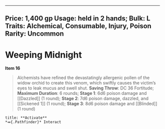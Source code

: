
---
Price: 1,400 gp
Usage: held in 2 hands;
Bulk: L
Traits: Alchemical, Consumable, Injury, Poison
Rarity: Uncommon
---

# Weeping Midnight

**Item 16**

> Alchemists have refined the devastatingly allergenic pollen of the widow orchid to create this venom, which swiftly causes the victim’s eyes to leak mucus and swell shut.
**Saving Throw**: DC 36 Fortitude;
**Maximum Duration**: 6 rounds;
**Stage 1**: 6d6 poison damage and [[Dazzled]] (1 round);
**Stage 2**: 7d6 poison damage, dazzled, and [[Sickened 1]] (1 round);
**Stage 3**: 8d6 poison damage and [[Blinded]] (1 round)

```ad-embed-ability
title: **Activate**
*⬽{.Pathfinder}* Interact 
```
